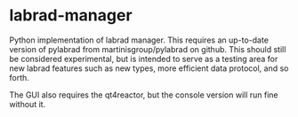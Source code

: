 labrad-manager
==============

Python implementation of labrad manager.  This requires an up-to-date
version of pylabrad from martinisgroup/pylabrad on github.  This
should still be considered experimental, but is intended to serve as a
testing area for new labrad features such as new types, more efficient
data protocol, and so forth.

The GUI also requires the qt4reactor, but the console version will run
fine without it.